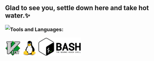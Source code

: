 <!--
**1BitLog/1BitLog**  GitHub profile.
-->
## Glad to see you, settle down here and take hot water.✨
<img align="left" src="https://github-readme-stats.vercel.app/api?username=dakzekin&show_icons=true&theme=blueberry&count_private=true&hide=prs" />

<h3 align="left">Tools and Languages:</h3>

<div align="left">
    <img src=https://github.com/devicons/devicon/blob/master/icons/vim/vim-original.svg title="Vim" width="50" height="50"/>
    <img src=https://github.com/devicons/devicon/blob/master/icons/linux/linux-original.svg title="Linux" width="50" height="50"/>
    <img src="https://github.com/Xx-Ashutosh-xX/Xx-Ashutosh-xX/blob/master/assets/icons/bash.png" alt="ebash" width="140" hight="140">
    

<!--    <img src=https://github.com/devicons/devicon/blob/master/icons/bash/bash-original.svg title="EBash" width="50" height="50"/>
     <img src=https://github.com/devicons/devicon/blob/master/icons/bash/bash-original.svg title="EBash" width="50" height="50"/>
      <img src=https://github.com/devicons/devicon/blob/master/icons/bash/bash-original.svg title="EBash" width="50" height="50"/>
 -->

</div>


